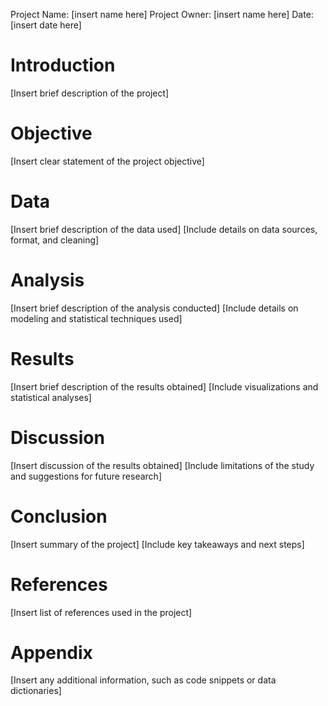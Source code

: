 Project Name: [insert name here]
Project Owner: [insert name here]
Date: [insert date here]

Introduction
=============
[Insert brief description of the project]

Objective
=========
[Insert clear statement of the project objective]

Data
====
[Insert brief description of the data used]
[Include details on data sources, format, and cleaning]

Analysis
========
[Insert brief description of the analysis conducted]
[Include details on modeling and statistical techniques used]

Results
=======
[Insert brief description of the results obtained]
[Include visualizations and statistical analyses]

Discussion
==========
[Insert discussion of the results obtained]
[Include limitations of the study and suggestions for future research]

Conclusion
==========
[Insert summary of the project]
[Include key takeaways and next steps]

References
==========
[Insert list of references used in the project]

Appendix
========
[Insert any additional information, such as code snippets or data dictionaries]
